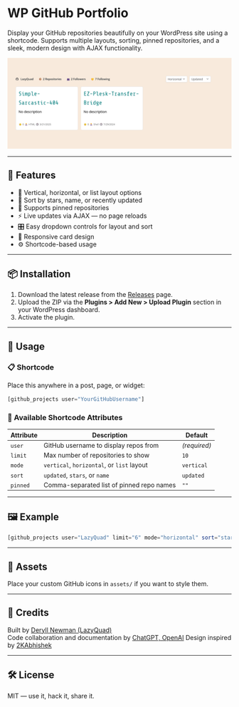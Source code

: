 # WP GitHub Portfolio

Display your GitHub repositories beautifully on your WordPress site using a shortcode. Supports multiple layouts, sorting, pinned repositories, and a sleek, modern design with AJAX functionality.

![screenshot](screenshot.png)

---

## 🔧 Features

- 💠 Vertical, horizontal, or list layout options
- 🔁 Sort by stars, name, or recently updated
- 📌 Supports pinned repositories
- ⚡ Live updates via AJAX — no page reloads
- 🎛 Easy dropdown controls for layout and sort
- 🎨 Responsive card design
- ⚙️ Shortcode-based usage

---

## 📦 Installation

1. Download the latest release from the [Releases](https://github.com/LazyQuad/wp-github-portfolio/releases) page.
2. Upload the ZIP via the **Plugins > Add New > Upload Plugin** section in your WordPress dashboard.
3. Activate the plugin.

---

## 🧪 Usage

### 📋 Shortcode

Place this anywhere in a post, page, or widget:

```php
[github_projects user="YourGitHubUsername"]
```

### 🔧 Available Shortcode Attributes

| Attribute  | Description | Default |
|------------|-------------|---------|
| `user`     | GitHub username to display repos from | *(required)* |
| `limit`    | Max number of repositories to show | `10` |
| `mode`     | `vertical`, `horizontal`, or `list` layout | `vertical` |
| `sort`     | `updated`, `stars`, or `name` | `updated` |
| `pinned`   | Comma-separated list of pinned repo names | `""` |

---

## 🖼 Example

```php
[github_projects user="LazyQuad" limit="6" mode="horizontal" sort="stars" pinned="plugin-one,plugin-two"]
```

---

## 📁 Assets

Place your custom GitHub icons in `assets/` if you want to style them.

---

## 🧠 Credits

Built by [Deryll Newman (LazyQuad)](https://lazyquad.com)  
Code collaboration and documentation by [ChatGPT, OpenAI](https://openai.com/chatgpt)
Design inspired by [2KAbhishek](https://github.com/2kabhishek/projects)

---

## 🛠 License

MIT — use it, hack it, share it.
